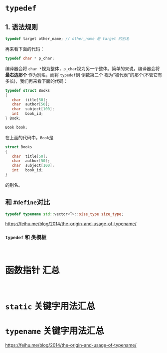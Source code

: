 # `typedef` 
## 1. 语法规则
```cpp
typedef target other_name; // other_name 是 target 的别名
```
再来看下面的代码：
```cpp
typedef char * p_char;
```
编译器会将 `char *`视为整体，`p_char`视为另一个整体。简单的来说，编译器会将 **最右边那个** 作为别名，而将 `typedef`到 倒数第二个 视为“被代表”的那个(不管它有多长)，我们再来看下面的代码：
```cpp
typedef struct Books
{
   char  title[50];
   char  author[50];
   char  subject[100];
   int   book_id;
} Book;

Book book;
```
在上面的代码中，`Book`是 
```cpp
struct Books
{
   char  title[50];
   char  author[50];
   char  subject[100];
   int   book_id;
} 
```
的别名。
## 和 `#define`对比
```cpp
typedef typename std::vector<T>::size_type size_type;
```
https://feihu.me/blog/2014/the-origin-and-usage-of-typename/

### `typedef` 和 类模板


&emsp;
&emsp;
# 函数指针 汇总





&emsp;
&emsp;
# `static` 关键字用法汇总




# `typename` 关键字用法汇总
https://feihu.me/blog/2014/the-origin-and-usage-of-typename/